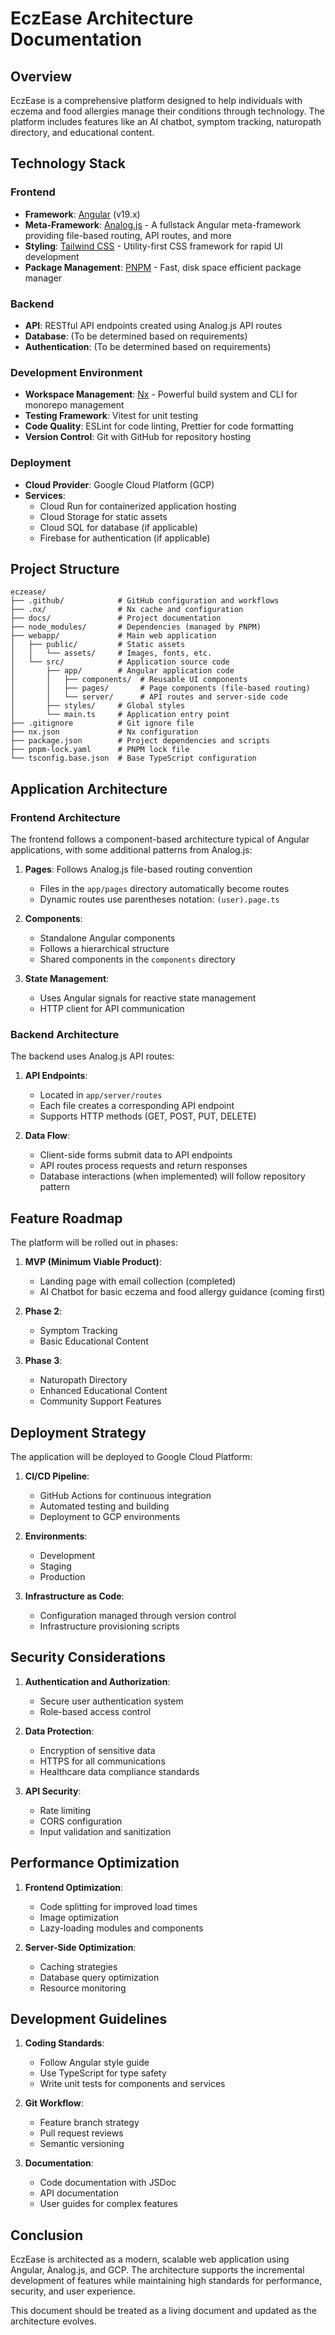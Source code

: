 # EczEase Architecture Documentation

## Overview

EczEase is a comprehensive platform designed to help individuals with eczema and food allergies manage their conditions through technology. The platform includes features like an AI chatbot, symptom tracking, naturopath directory, and educational content.

## Technology Stack

### Frontend

- **Framework**: [Angular](https://angular.io/) (v19.x)
- **Meta-Framework**: [Analog.js](https://analogjs.org/) - A fullstack Angular meta-framework providing file-based routing, API routes, and more
- **Styling**: [Tailwind CSS](https://tailwindcss.com/) - Utility-first CSS framework for rapid UI development
- **Package Management**: [PNPM](https://pnpm.io/) - Fast, disk space efficient package manager

### Backend

- **API**: RESTful API endpoints created using Analog.js API routes
- **Database**: (To be determined based on requirements)
- **Authentication**: (To be determined based on requirements)

### Development Environment

- **Workspace Management**: [Nx](https://nx.dev/) - Powerful build system and CLI for monorepo management
- **Testing Framework**: Vitest for unit testing
- **Code Quality**: ESLint for code linting, Prettier for code formatting
- **Version Control**: Git with GitHub for repository hosting

### Deployment

- **Cloud Provider**: Google Cloud Platform (GCP)
- **Services**:
  - Cloud Run for containerized application hosting
  - Cloud Storage for static assets
  - Cloud SQL for database (if applicable)
  - Firebase for authentication (if applicable)

## Project Structure

```
eczease/
├── .github/            # GitHub configuration and workflows
├── .nx/                # Nx cache and configuration
├── docs/               # Project documentation
├── node_modules/       # Dependencies (managed by PNPM)
├── webapp/             # Main web application
│   ├── public/         # Static assets
│   │   └── assets/     # Images, fonts, etc.
│   └── src/            # Application source code
│       ├── app/        # Angular application code
│       │   ├── components/  # Reusable UI components
│       │   ├── pages/       # Page components (file-based routing)
│       │   └── server/      # API routes and server-side code
│       ├── styles/     # Global styles
│       └── main.ts     # Application entry point
├── .gitignore          # Git ignore file
├── nx.json             # Nx configuration
├── package.json        # Project dependencies and scripts
├── pnpm-lock.yaml      # PNPM lock file
└── tsconfig.base.json  # Base TypeScript configuration
```

## Application Architecture

### Frontend Architecture

The frontend follows a component-based architecture typical of Angular applications, with some additional patterns from Analog.js:

1. **Pages**: Follows Analog.js file-based routing convention

   - Files in the `app/pages` directory automatically become routes
   - Dynamic routes use parentheses notation: `(user).page.ts`

2. **Components**:

   - Standalone Angular components
   - Follows a hierarchical structure
   - Shared components in the `components` directory

3. **State Management**:
   - Uses Angular signals for reactive state management
   - HTTP client for API communication

### Backend Architecture

The backend uses Analog.js API routes:

1. **API Endpoints**:

   - Located in `app/server/routes`
   - Each file creates a corresponding API endpoint
   - Supports HTTP methods (GET, POST, PUT, DELETE)

2. **Data Flow**:
   - Client-side forms submit data to API endpoints
   - API routes process requests and return responses
   - Database interactions (when implemented) will follow repository pattern

## Feature Roadmap

The platform will be rolled out in phases:

1. **MVP (Minimum Viable Product)**:

   - Landing page with email collection (completed)
   - AI Chatbot for basic eczema and food allergy guidance (coming first)

2. **Phase 2**:

   - Symptom Tracking
   - Basic Educational Content

3. **Phase 3**:
   - Naturopath Directory
   - Enhanced Educational Content
   - Community Support Features

## Deployment Strategy

The application will be deployed to Google Cloud Platform:

1. **CI/CD Pipeline**:

   - GitHub Actions for continuous integration
   - Automated testing and building
   - Deployment to GCP environments

2. **Environments**:

   - Development
   - Staging
   - Production

3. **Infrastructure as Code**:
   - Configuration managed through version control
   - Infrastructure provisioning scripts

## Security Considerations

1. **Authentication and Authorization**:

   - Secure user authentication system
   - Role-based access control

2. **Data Protection**:

   - Encryption of sensitive data
   - HTTPS for all communications
   - Healthcare data compliance standards

3. **API Security**:
   - Rate limiting
   - CORS configuration
   - Input validation and sanitization

## Performance Optimization

1. **Frontend Optimization**:

   - Code splitting for improved load times
   - Image optimization
   - Lazy-loading modules and components

2. **Server-Side Optimization**:
   - Caching strategies
   - Database query optimization
   - Resource monitoring

## Development Guidelines

1. **Coding Standards**:

   - Follow Angular style guide
   - Use TypeScript for type safety
   - Write unit tests for components and services

2. **Git Workflow**:

   - Feature branch strategy
   - Pull request reviews
   - Semantic versioning

3. **Documentation**:
   - Code documentation with JSDoc
   - API documentation
   - User guides for complex features

## Conclusion

EczEase is architected as a modern, scalable web application using Angular, Analog.js, and GCP. The architecture supports the incremental development of features while maintaining high standards for performance, security, and user experience.

This document should be treated as a living document and updated as the architecture evolves.
